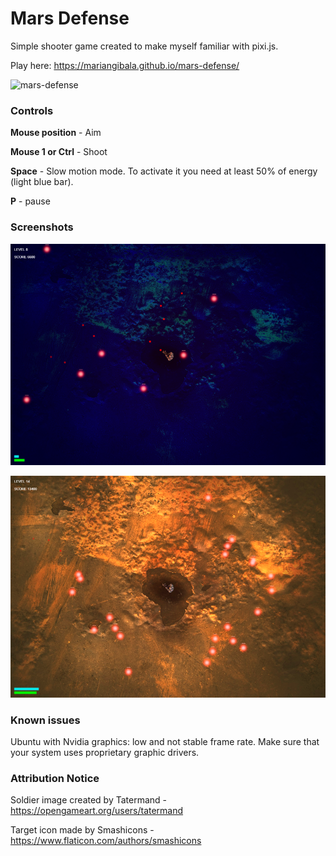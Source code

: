 # Mars Defense

Simple shooter game created to make myself familiar with pixi.js.

Play here:
https://mariangibala.github.io/mars-defense/

![mars-defense](/img/mars-defense.gif?raw=true)

### Controls

**Mouse position** - Aim

**Mouse 1 or Ctrl** - Shoot

**Space** - Slow motion mode. To activate it you need at least 50% of energy
(light blue bar).

**P** - pause

### Screenshots

![mars-defense](/img/screenshot1.png?raw=true)

![mars-defense](/img/screenshot2.png?raw=true)

### Known issues

Ubuntu with Nvidia graphics: low and not stable frame rate. Make sure that your system uses proprietary graphic drivers.

### Attribution Notice

Soldier image created by Tatermand - https://opengameart.org/users/tatermand

Target icon made by Smashicons - https://www.flaticon.com/authors/smashicons
